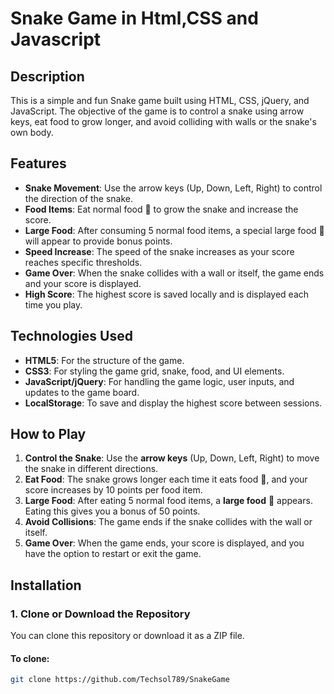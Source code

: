 # Snake Game in Html,CSS and Javascript

## Description
This is a simple and fun Snake game built using HTML, CSS, jQuery, and JavaScript. The objective of the game is to control a snake using arrow keys, eat food to grow longer, and avoid colliding with walls or the snake's own body.

## Features
- **Snake Movement**: Use the arrow keys (Up, Down, Left, Right) to control the direction of the snake.
- **Food Items**: Eat normal food 🍎 to grow the snake and increase the score.
- **Large Food**: After consuming 5 normal food items, a special large food 🍏 will appear to provide bonus points.
- **Speed Increase**: The speed of the snake increases as your score reaches specific thresholds.
- **Game Over**: When the snake collides with a wall or itself, the game ends and your score is displayed.
- **High Score**: The highest score is saved locally and is displayed each time you play.

## Technologies Used
- **HTML5**: For the structure of the game.
- **CSS3**: For styling the game grid, snake, food, and UI elements.
- **JavaScript/jQuery**: For handling the game logic, user inputs, and updates to the game board.
- **LocalStorage**: To save and display the highest score between sessions.

## How to Play
1. **Control the Snake**: Use the **arrow keys** (Up, Down, Left, Right) to move the snake in different directions.
2. **Eat Food**: The snake grows longer each time it eats food 🍎, and your score increases by 10 points per food item.
3. **Large Food**: After eating 5 normal food items, a **large food** 🍏 appears. Eating this gives you a bonus of 50 points.
4. **Avoid Collisions**: The game ends if the snake collides with the wall or itself. 
5. **Game Over**: When the game ends, your score is displayed, and you have the option to restart or exit the game.

## Installation

### 1. Clone or Download the Repository
You can clone this repository or download it as a ZIP file.

#### To clone:
```bash
git clone https://github.com/Techsol789/SnakeGame
